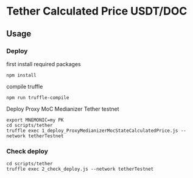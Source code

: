 # Tether Calculated Price USDT/DOC

## Usage

### Deploy

first install required packages

```
npm install
```

compile truffle

```
npm run truffle-compile
```


Deploy Proxy MoC Medianizer Tether testnet

```
export MNEMONIC=my PK
cd scripts/tether
truffle exec 1_deploy_ProxyMedianizerMocStateCalculatedPrice.js --network tetherTestnet
```

### Check deploy

```
cd scripts/tether
truffle exec 2_check_deploy.js --network tetherTestnet
```
